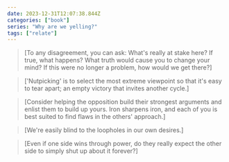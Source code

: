 ```yaml
---
date: 2023-12-31T12:07:38.844Z
categories: ["book"]
series: "Why are we yelling?"
tags: ["relate"]
---
```

> [To any disagreement, you can ask: What's really at stake here? If true, what happens? What truth would cause you to change your mind? If this were no longer a problem, how would we get there?]

> ['Nutpicking' is to select the most extreme viewpoint so that it's easy to tear apart; an empty victory that invites another cycle.]

> [Consider helping the opposition build their strongest arguments and enlist them to build up yours. Iron sharpens iron, and each of you is best suited to find flaws in the others' approach.]

> [We're easily blind to the loopholes in our own desires.]

> [Even if one side wins through power, do they really expect the other side to simply shut up about it forever?]
